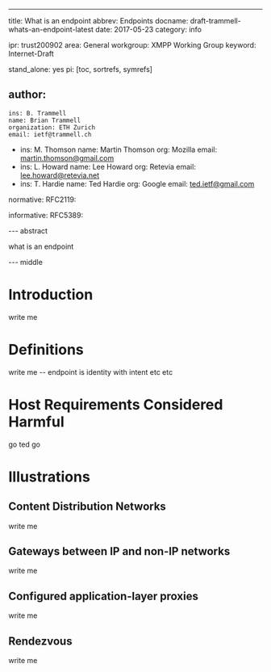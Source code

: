 ---
title: What is an endpoint
abbrev: Endpoints
docname: draft-trammell-whats-an-endpoint-latest
date: 2017-05-23
category: info

ipr: trust200902
area: General
workgroup: XMPP Working Group
keyword: Internet-Draft

stand_alone: yes
pi: [toc, sortrefs, symrefs]

author:
 -
    ins: B. Trammell
    name: Brian Trammell
    organization: ETH Zurich
    email: ietf@trammell.ch
 -
    ins: M. Thomson
    name: Martin Thomson
    org: Mozilla
    email: martin.thomson@gmail.com
- 
    ins: L. Howard
    name: Lee Howard
    org: Retevia
    email: lee.howard@retevia.net
-
    ins: T. Hardie
    name: Ted Hardie
    org: Google
    email: ted.ietf@gmail.com

normative:
  RFC2119:

informative:
  RFC5389:

--- abstract

what is an endpoint

--- middle

Introduction
============

write me

Definitions
===========

write me -- endpoint is identity with intent etc etc

Host Requirements Considered Harmful
====================================

go ted go

Illustrations
=============

Content Distribution Networks
-----------------------------

write me

Gateways between IP and non-IP networks
---------------------------------------

write me

Configured application-layer proxies
------------------------------------

write me

Rendezvous
----------

write me
